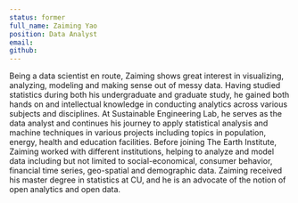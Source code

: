 ```yaml
---
status: former
full_name: Zaiming Yao
position: Data Analyst
email:
github: 
---
```

Being a data scientist en route, Zaiming shows great interest in visualizing, analyzing, modeling and making sense out of messy data. Having studied statistics during both his undergraduate and graduate study, he gained both hands on and intellectual knowledge in conducting analytics across various subjects and disciplines. At Sustainable Engineering Lab, he serves as the data analyst and continues his journey to apply statistical analysis and machine techniques in various projects including topics in population, energy, health and education facilities. Before joining The Earth Institute, Zaiming worked with different institutions, helping to analyze and model data including but not limited to social-economical, consumer behavior, financial time series, geo-spatial and demographic data. Zaiming received his master degree in statistics at CU, and he is an advocate of the notion of open analytics and open data.
